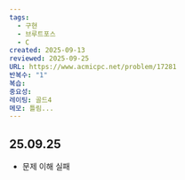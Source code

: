 ```yaml
---
tags:
  - 구현
  - 브루트포스
  - C
created: 2025-09-13
reviewed: 2025-09-25
URL: https://www.acmicpc.net/problem/17281
반복수: "1"
복습:
중요성:
레이팅: 골드4
메모: 틀림...
---
```

## 25.09.25
- 문제 이해 실패
